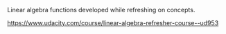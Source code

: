 Linear algebra functions developed while refreshing on concepts.

https://www.udacity.com/course/linear-algebra-refresher-course--ud953

